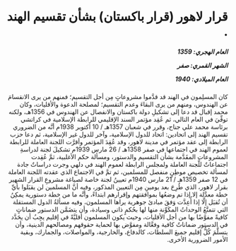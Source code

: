 <h1 dir="rtl">قرار لاهور (قرار باكستان) بشأن تقسيم الهند .</h1>

<h5 dir="rtl">العام الهجري:  1359

الشهر القمري: صفر

العام الميلادي: 1940</h5>

<p dir="rtl">كان المسلِمون في الهند قد قدَّموا مشروعاتٍ مِن أجل التقسيم؛ فمنهم من يرى الانقسامَ عن الهندوس، ومنهم من يرى البقاءَ وعدم التقسيم؛ لمصلحة الدعوة والأقليات، وكان محمد إقبال قد دعا إلى تشكيلِ دولة باكستان والانفصال عن الهندوس في 1356هـ، ولكنه توفِّيَ في العام التالي، ثم عُقِد مؤتمر السند الإقليمي للرابطة الإسلامية في كراتشي برئاسة محمد علي جناح، وقرر في شعبان 1357هـ / 10 أكتوبر 1938م أنَّه من الضروري تقسيم الهند إلى اتحادين: اتحاد للدول الإسلامية، وآخر للدول غير الإسلامية، ثم دعا حزب الرابطة إلى عقد مؤتمر في مدينة لاهور، وقد عُقِدَ المؤتمر وأقرَّت اللجنة العاملة للرابطة لعموم الهند في اجتماعها في صفر 1358هـ / 26 مارس 1939م تشكيلَ لجنة لدراسةِ المشروعات المقَدَّمة بشأن التقسيم والدستور، ومسألة حكم الأغلبية، ثمَّ عُقِدت اجتماعاتٌ للَّجنة العاملة ولمجلس الرابطة لعموم الهند في دلهي وجرت دراساتٌ جادة لمسألة تخصيص موطِنٍ منفصل للمسلمين، ثم تمَّ في الاجتماع الذي عقدته اللجنة العاملة في 12 صفر 1359هـ / 21 مارس 1940م تعيينُ لجنة خاصة لصياغة مشروعِ القرار الشهير بقرار لاهور، الذي طُرِحَ بعد يومينِ مِن التعيين المذكور، وفيه أنَّ المسلمين لن يقبَلوا بأيِّ خطة معدَّلة إلا إذا تم وضعُها بموافقتهم وإقرارهم ابتداءً، وأنَّه ما من خطة دستورية يمكِنُ أن تُقبَل إلَّا إذا أُعِدَّت وَفقَ مبادئ جوهرية يراها المسلمون، وفيه مسألةُ الدول المستقلة التي تتمتَّعُ الوحداتُ المكَوِّنة منها لها بحُكمٍ ذاتي وسيادة، وأن يتضَمَّن الدستور ضماناتٍ كافيةً مفوَّضًا بها من أجل الأقليات، وحيث يكون المسلمون أقليَّةً في إقليم يجِبُ أن يحَدَّد في الدستور ضماناتٌ كافية وفعَّالة ومفوَّض بها لحماية حقوقهم ومصالحهم الدينية، وأن يتسلَّمَ كُلُّ إقليم جميعَ السلطات، كالدفاع، والخارجية، والمواصلات، والجمارك، وبقية الأمور الضرورية الأخرى.</p></br>
